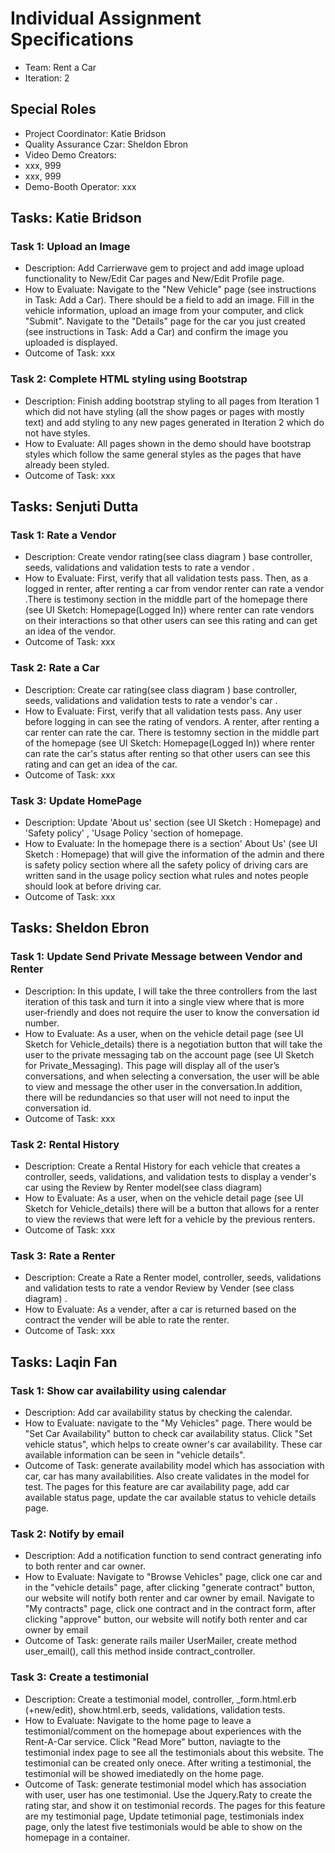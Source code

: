 # Individual Assignment Specifications

- Team: Rent a Car
- Iteration: 2

## Special Roles

- Project Coordinator: Katie Bridson
- Quality Assurance Czar: Sheldon Ebron
- Video Demo Creators:
- xxx, 999
- xxx, 999 
- Demo-Booth Operator: xxx

## Tasks: Katie Bridson
### Task 1: Upload an Image
- Description: Add Carrierwave gem to project and add image upload functionality to New/Edit Car pages and New/Edit Profile page. 
- How to Evaluate: Navigate to the "New Vehicle" page (see instructions in Task: Add a Car). There should be a field to add an image. Fill in the vehicle information, upload an image from your computer, and click "Submit". Navigate to the "Details" page for the car you just created (see instructions in Task: Add a Car) and confirm the image you uploaded is displayed.
- Outcome of Task: xxx

### Task 2: Complete HTML styling using Bootstrap
- Description: Finish adding bootstrap styling to all pages from Iteration 1 which did not have styling (all the show pages or pages with mostly text) and add styling to any new pages generated in Iteration 2 which do not have styles. 
- How to Evaluate: All pages shown in the demo should have bootstrap styles which follow the same general styles as the pages that have already been styled.
- Outcome of Task: xxx

## Tasks:  Senjuti Dutta
### Task 1: Rate a Vendor
- Description: Create vendor rating(see class diagram ) base controller, seeds, validations and validation tests to rate a vendor .
- How to Evaluate: First, verify that all validation tests pass. Then, as a logged in renter, after renting a car from vendor renter can rate a vendor .There is testimony section in the middle part of the homepage there  (see UI Sketch: Homepage(Logged In)) where  renter can rate vendors on their interactions so that other users  can see this rating and can get an idea of the  vendor.
- Outcome of Task: xxx

### Task 2: Rate a Car
- Description: Create car rating(see class diagram ) base controller, seeds, validations and validation tests to rate a  vendor's car .
- How to Evaluate: First, verify that all validation tests pass. Any user before logging in can see the rating of vendors. A renter, after renting a car renter can rate the car. There is testomny section in  the middle part of the homepage  (see UI Sketch: Homepage(Logged In)) where renter can rate the car's status after renting  so that other users  can see this rating and can get an idea of the car.
- Outcome of Task: xxx

### Task 3: Update HomePage
- Description: Update 'About us' section (see UI Sketch : Homepage) and 'Safety policy' , 'Usage Policy 'section of homepage.
- How to Evaluate: In the homepage there is a section' About Us' (see UI Sketch : Homepage) that will give the information of the admin and there is safety policy section where all the safety policy of driving cars are written  sand in the usage policy section what rules and notes people should look at before driving car.
- Outcome of Task: xxx


## Tasks: Sheldon Ebron
### Task 1: Update Send Private Message between Vendor and Renter
- Description: In this update,  I will take the three controllers from the last iteration of this task and turn it into a single view where that is more user-friendly and does not require the user to know the conversation id number.  
- How to Evaluate: As a user, when on the vehicle detail page (see UI Sketch for Vehicle_details) there is a negotiation button that will take the user to the private messaging tab on the account page (see UI Sketch for  Private_Messaging). This page will display all of the user’s conversations, and when selecting a conversation, the user will be able to view and message the other user in the conversation.In addition, there will be redundancies so that user will not need to input the conversation id. 
- Outcome of Task: xxx

### Task 2: Rental History
- Description: Create a Rental History for each vehicle that creates a controller, seeds, validations, and validation tests to display a vender's car using the Review by Renter model(see class diagram) 
- How to Evaluate: As a user, when on the vehicle detail page (see UI Sketch for Vehicle_details) there will be a button that allows for a renter to view the reviews that were left for a vehicle by the previous renters. 
- Outcome of Task: xxx

### Task 3: Rate a Renter
- Description: Create a Rate a Renter model, controller, seeds, validations and validation tests to rate a vendor Review by Vender (see class diagram)  .
- How to Evaluate: As a vender, after a car is returned based on the contract the vender will be able to rate the renter.
- Outcome of Task: xxx

## Tasks: Laqin Fan
### Task 1: Show car availability using calendar
- Description: Add car availability status by checking the calendar. 
- How to Evaluate: navigate to the "My Vehicles" page. There would be "Set Car Availability" button to check car availability status. Click "Set vehicle status", which helps to create owner's car availability. These car available information can be seen in "vehicle details". 
- Outcome of Task: generate availability model which has association with car, car has many availabilities. Also create validates in the model for test. The pages for this feature are car availability page, add car available status page, update the car available status to vehicle details page.


### Task 2: Notify by email
- Description: Add a notification function to send contract generating info to both renter and car owner. 
- How to Evaluate: Navigate to "Browse Vehicles" page, click one car and in the "vehicle details" page, after clicking "generate contract" button, our website will notify both renter and car owner by email. Navigate to "My contracts" page, click one contract and in the contract form, after clicking "approve" button, our website will notify both renter and car owner by email
- Outcome of Task: generate rails mailer UserMailer, create method user_email(), call this method inside contract_controller.


### Task 3: Create a testimonial
- Description:  Create a testimonial model, controller, _form.html.erb (+new/edit), show.html.erb, seeds, validations, validation tests. 
- How to Evaluate: Navigate to the home page to leave a testimonial/comment on the homepage about experiences with the Rent-A-Car service. Click "Read More" button, naviagte to the testimonial index page to see all the testimonials about this website. The testimonial can be created only onece. After writing a testimonial, the testimonial will be showed imediatedly on the home page. 
- Outcome of Task: generate testimonial model which has association with user, user has one testimonial. Use the Jquery.Raty to create the rating star, and show it on testimonial records. The pages for this feature are my testimonial page, Update tetimonial page, testimonials index page, only the latest five testimonials would be able to show on the homepage in a container. 



